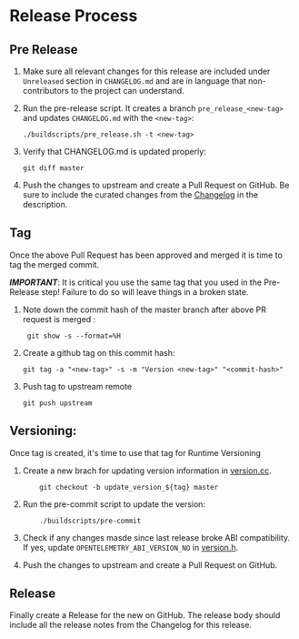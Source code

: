 # Release Process

## Pre Release

1. Make sure all relevant changes for this release are included under `Unreleased` section in `CHANGELOG.md` and are in language that non-contributors to the project can understand.

2. Run the pre-release script. It creates a branch `pre_release_<new-tag>` and updates `CHANGELOG.md` with the `<new-tag>`:
    ```console
    ./buildscripts/pre_release.sh -t <new-tag>
    ```
3. Verify that CHANGELOG.md is updated properly:
    ```
    git diff master
    ```
4. Push the changes to upstream and create a Pull Request on GitHub.
    Be sure to include the curated changes from the [Changelog](./CHANGELOG.md) in the description.

## Tag

Once the above Pull Request has been approved and merged it is time to tag the merged commit.

***IMPORTANT***: It is critical you use the same tag that you used in the Pre-Release step!
Failure to do so will leave things in a broken state.

1. Note down the commit hash of the master branch after above PR request is merged : <commit-hash>
    ```
     git show -s --format=%H
    ```
2. Create a github tag on this commit hash:
    ```
    git tag -a "<new-tag>" -s -m "Version <new-tag>" "<commit-hash>"

3. Push tag to upstream remote
    ```
    git push upstream
    ```

## Versioning:

Once tag is created, it's time to use that tag for Runtime Versioning

1. Create a new brach for updating version information in [version.cc](sdk/src/version.cc).
    ```
        git checkout -b update_version_${tag} master
    ```
2. Run the pre-commit script to update the version:
    ```console
        ./buildscripts/pre-commit
    ```

3. Check if any changes masde since last release broke ABI compatibility. If yes, update `OPENTELEMETRY_ABI_VERSION_NO` in [version.h](api/include/opentelemetry/version.h).

4. Push the changes to upstream and create a Pull Request on GitHub.

## Release
Finally create a Release for the new <new-tag> on GitHub. The release body should include all the release notes from the Changelog for this release.
